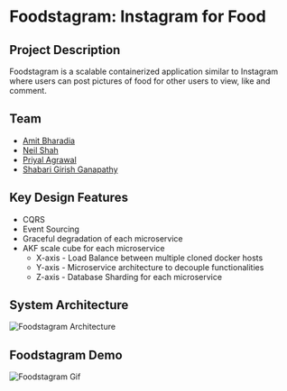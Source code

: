 # Foodstagram: Instagram for Food

## Project Description
Foodstagram is a scalable containerized application similar to Instagram where users can post pictures of food for other users to view, like and comment. 

## Team
- [Amit Bharadia](https://www.github.com/AmitBharadia)
- [Neil Shah](https://www.github.com/neilmshah)
- [Priyal Agrawal](https://www.github.com/priyal08)
- [Shabari Girish Ganapathy](https://www.github.com/shabari8695)

## Key Design Features
- CQRS
- Event Sourcing
- Graceful degradation of each microservice
- AKF scale cube for each microservice
  - X-axis - Load Balance between multiple cloned docker hosts
  - Y-axis - Microservice architecture to decouple functionalities
  - Z-axis - Database Sharding for each microservice

## System Architecture
![Foodstagram Architecture](https://github.com/nguyensjsu/fa19-281-t800/blob/master/screenshots/systemArchitecture.png)

## Foodstagram Demo
![Foodstagram Gif](https://github.com/nguyensjsu/fa19-281-t800/blob/master/screenshots/foodstagram.gif)
